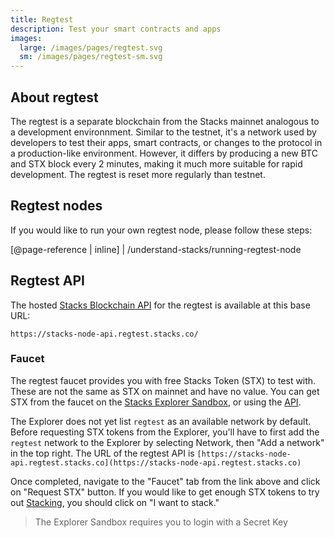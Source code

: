 ```yaml
---
title: Regtest
description: Test your smart contracts and apps
images:
  large: /images/pages/regtest.svg
  sm: /images/pages/regtest-sm.svg
---
```


## About regtest

The regtest is a separate blockchain from the Stacks mainnet analogous to a development environnment. Similar to the testnet, it's a network used by developers to test their apps, smart contracts, or changes to the protocol in a production-like environment. However, it differs by producing a new BTC and STX block every 2 minutes, making it much more suitable for rapid development. The regtest is reset more regularly than testnet.

## Regtest nodes

If you would like to run your own regtest node, please follow these steps:

[@page-reference | inline]
| /understand-stacks/running-regtest-node

## Regtest API

The hosted [Stacks Blockchain API](/understand-stacks/stacks-blockchain-api) for the regtest is available at this base URL:

```shell
https://stacks-node-api.regtest.stacks.co/
```

### Faucet

The regtest faucet provides you with free Stacks Token (STX) to test with. These are not the same as STX on mainnet and have no value. You can get STX from the faucet on the [Stacks Explorer Sandbox](https://explorer.stacks.co/sandbox/faucet?chain=testnet), or using the [API](https://blockstack.github.io/stacks-blockchain-api/#tag/Faucets).

The Explorer does not yet list `regtest` as an available network by default. Before requesting STX tokens from the Explorer, you'll have to first add the `regtest` network to the Explorer by selecting Network, then "Add a network" in the top right. The URL of the regtest API is `[https://stacks-node-api.regtest.stacks.co](https://stacks-node-api.regtest.stacks.co)`

Once completed, navigate to the "Faucet" tab from the link above and click on "Request STX" button. If you would like to get enough STX tokens to try out [Stacking](/understand-stacks/stacking), you should click on "I want to stack."

> The Explorer Sandbox requires you to login with a Secret Key
